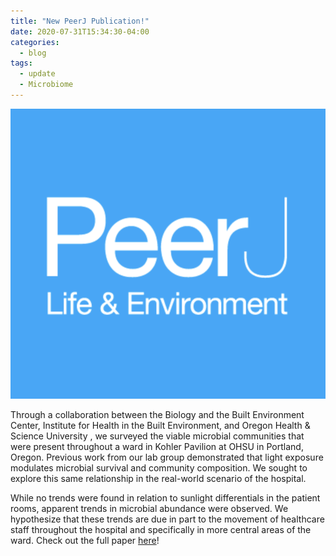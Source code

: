 ```yaml
---
title: "New PeerJ Publication!"
date: 2020-07-31T15:34:30-04:00
categories:
  - blog
tags:
  - update
  - Microbiome
---
```

![ ](/assets/images/PeerJ.jpg)

Through a collaboration between the Biology and the Built Environment Center, Institute for Health in the Built Environment, and Oregon Health & Science University , we surveyed the viable microbial communities that were present throughout a ward in Kohler Pavilion at OHSU in Portland, Oregon. Previous work from our lab group demonstrated that light exposure modulates microbial survival and community composition. We sought to explore this same relationship in the real-world scenario of the hospital.

While no trends were found in relation to sunlight differentials in the patient rooms, apparent trends in microbial abundance were observed. We hypothesize that these trends are due in part to the movement of healthcare staff throughout the hospital and specifically in more central areas of the ward. Check out the full paper [here](https://peerj.com/articles/9580/)!
